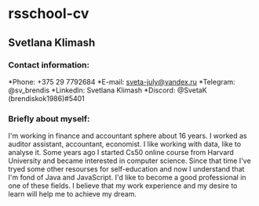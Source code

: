 # rsschool-cv
## Svetlana Klimash
### Contact information:
*Phone: +375 29 7792684
*E-mail: sveta-july@yandex.ru
*Telegram: @sv_brendis 
*Linkedln: Svetlana Klimash
*Discord: @SvetaK (brendiskok1986)#5401
### Briefly about myself:
I'm working in finance and accountant sphere about 16 years. I worked as auditor assistant, accountant, economist. I like working with data, like to analyse it.
Some years ago I started Cs50 online course from Harvard University and became interested in computer science. Since that time I've tryed some other resourses for self-education and now I understand that I'm fond of Java and JavaScript. 
I'd like to become a good professional in one of these fields. I believe that my work experience and my desire to learn will help me to achieve my dream. 

